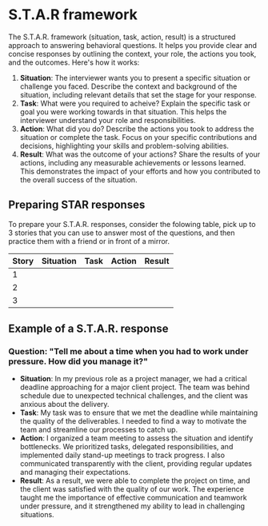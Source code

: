 # S.T.A.R framework

The S.T.A.R. framework (situation, task, action, result) is a structured approach to answering behavioral questions. It helps you provide clear and concise responses by outlining the context, your role, the actions you took, and the outcomes. Here's how it works:
1. **Situation**: The interviewer wants you to present a specific situation or challenge you faced. Describe the context and background of the situation, including relevant details that set the stage for your response.
2. **Task**: What were you required to acheive? Explain the specific task or goal you were working towards in that situation. This helps the interviewer understand your role and responsibilities.
3. **Action**: What did you do? Describe the actions you took to address the situation or complete the task. Focus on your specific contributions and decisions, highlighting your skills and problem-solving abilities.
4. **Result**: What was the outcome of your actions? Share the results of your actions, including any measurable achievements or lessons learned. This demonstrates the impact of your efforts and how you contributed to the overall success of the situation.

## Preparing STAR responses
To prepare your S.T.A.R. responses, consider the folowing table, pick up to 3 stories that you can use to answer most of the questions, and then practice them with a friend or in front of a mirror.

| Story | Situation | Task | Action | Result |
|-------|-----------|------|--------|--------|
| 1     |           |      |        |        |
| 2     |           |      |        |        |
| 3     |           |      |        |        |

## Example of a S.T.A.R. response
### Question: "Tell me about a time when you had to work under pressure. How did you manage it?"
- **Situation**: In my previous role as a project manager, we had a critical deadline approaching for a major client project. The team was behind schedule due to unexpected technical challenges, and the client was anxious about the delivery.
- **Task**: My task was to ensure that we met the deadline while maintaining the quality of the deliverables. I needed to find a way to motivate the team and streamline our processes to catch up.
- **Action**: I organized a team meeting to assess the situation and identify bottlenecks. We prioritized tasks, delegated responsibilities, and implemented daily stand-up meetings to track progress. I also communicated transparently with the client, providing regular updates and managing their expectations.
- **Result**: As a result, we were able to complete the project on time, and the client was satisfied with the quality of our work. The experience taught me the importance of effective communication and teamwork under pressure, and it strengthened my ability to lead in challenging situations.